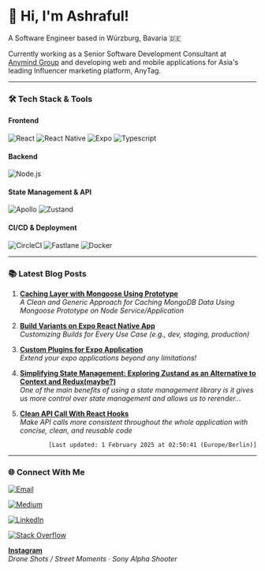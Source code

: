 # 👋 Hi, I'm Ashraful!

A Software Engineer based in Würzburg, Bavaria 🇩🇪

Currently working as a Senior Software Development Consultant at [Anymind Group](https://anymindgroup.com) and developing web and mobile applications for Asia's leading Influencer marketing platform, AnyTag.

---

### 🛠 Tech Stack & Tools

#### Frontend

![React](https://img.shields.io/badge/React-20232A?style=for-the-badge&logo=react&logoColor=61DAFB)
![React Native](https://img.shields.io/badge/React_Native-20232A?style=for-the-badge&logo=react&logoColor=61DAFB)
![Expo](https://img.shields.io/badge/Expo-000020?style=for-the-badge&logo=expo&logoColor=white)
![Typescript](https://img.shields.io/badge/Typescript-007ACC?style=for-the-badge&logo=typescript&logoColor=white)

#### Backend

![Node.js](https://img.shields.io/badge/Node.js-43853D?style=for-the-badge&logo=node.js&logoColor=white)

#### State Management & API

![Apollo](https://img.shields.io/badge/Apollo-311C87?style=for-the-badge&logo=apollo-graphql&logoColor=white)
![Zustand](https://img.shields.io/badge/Zustand-181717?style=for-the-badge&logo=zustand&logoColor=white)

#### CI/CD & Deployment

![CircleCI](https://img.shields.io/badge/CircleCI-343434?style=for-the-badge&logo=circleci&logoColor=white)
![Fastlane](https://img.shields.io/badge/Fastlane-00F200?style=for-the-badge&logo=fastlane&logoColor=white)
![Docker](https://img.shields.io/badge/Docker-2496ED?style=for-the-badge&logo=docker&logoColor=white)

---

### 📚 Latest Blog Posts

<!-- START_FETCHED_MEDIUM_POSTS -->

1. **[Caching Layer with Mongoose Using Prototype](https://imasharaful.medium.com/caching-layer-with-mongoose-using-prototype-342c4eed5af5)**  
   _A Clean and Generic Approach for Caching MongoDB Data Using Mongoose Prototype on Node Service/Application_

2. **[Build Variants on Expo React Native App](https://imasharaful.medium.com/build-variants-on-expo-react-native-app-b35cd276be26)**  
   _Customizing Builds for Every Use Case (e.g., dev, staging, production)_

3. **[Custom Plugins for Expo Application](https://imasharaful.medium.com/custom-plugins-for-expo-application-a17b7f889483)**  
   _Extend your expo applications beyond any limitations!_

4. **[Simplifying State Management: Exploring Zustand as an Alternative to Context and Redux(maybe?)](https://imasharaful.medium.com/simplifying-state-management-exploring-zustand-as-an-alternative-to-context-and-redux-maybe-7a61a6a732c5)**  
   _One of the main benefits of using a state management library is it gives us more control over state management and allows us to rerender…_

5. **[Clean API Call With React Hooks](https://imasharaful.medium.com/clean-api-call-with-react-hooks-3bd6438a375a)**  
   _Make API calls more consistent throughout the whole application with concise, clean, and reusable code_

<p align="right"><code>[Last updated: 1 February 2025 at 02:50:41 (Europe/Berlin)]</code></p>

<!-- END_FETCHED_MEDIUM_POSTS -->

---

### 🌐 Connect With Me

[![Email](https://img.shields.io/badge/Email-D14836?style=flat&logo=gmail&logoColor=white)](mailto:hello.islamashraful@gmail.com)

[![Medium](https://img.shields.io/badge/Medium-12100E?style=flat&logo=medium&logoColor=white)](https://medium.com/@imasharaful)

[![LinkedIn](https://img.shields.io/badge/LinkedIn-0077B5?style=flat&logo=linkedin&logoColor=white)](https://www.linkedin.com/in/islam-ashraful)

[![Stack Overflow](https://img.shields.io/badge/Stack%20Overflow-F58025?style=flat&logo=stackoverflow&logoColor=white)](https://stackoverflow.com/users/9162349/ashraful-islam)

**[Instagram](https://www.instagram.com/igashislam)**  
 _Drone Shots / Street Moments · Sony Alpha Shooter_
